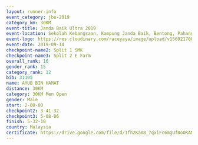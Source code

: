 ```yaml
---
layout: runner-info 
event_category: jbu-2019 
category_km: 30KM 
event-title: Janda Baik Ultra 2019 
event-location: Sekolah Kebangsaan, Kampung Janda Baik, Bentong, Pahang, Malaysia 
event-logo: https://res.cloudinary.com/raceyaya/image/upload/v1569217009/logo/janda-baik_vch1pc.jpg 
event-date: 2019-09-14 
checkpoint-name2: Split 1 SMK 
checkpoint-name3: Split 2 E Farm 
overall_rank: 16
gender_rank: 15
category_rank: 12
bib: 31105
name: AYUB BIN HAMAT
distance: 30KM
category: 30KM Men Open
gender: Male
start: 2-00-00
checkpoint2: 3-41-32
checkpoint3: 5-08-06
finish: 5-32-10
country: Malaysia
certificate: https://drive.google.com/file/d/1fh2Kam8_7qxiFc6mgUf0oOKAMYJzHDKX/view?usp=sharing
---
```

